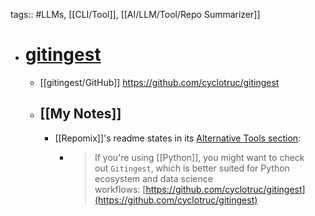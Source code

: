 tags:: #LLMs, [[CLI/Tool]], [[AI/LLM/Tool/Repo Summarizer]]

- # [gitingest](https://gitingest.com/)
	- [[gitingest/GitHub]] https://github.com/cyclotruc/gitingest
	- ## [[My Notes]]
		- [[Repomix]]'s readme states in its [Alternative Tools section](https://github.com/yamadashy/repomix/tree/main?tab=readme-ov-file#%EF%B8%8F-configuration):
			- > If you're using [[Python]], you might want to check out `Gitingest`, which is better suited for Python ecosystem and data science workflows: [https://github.com/cyclotruc/gitingest](https://github.com/cyclotruc/gitingest)